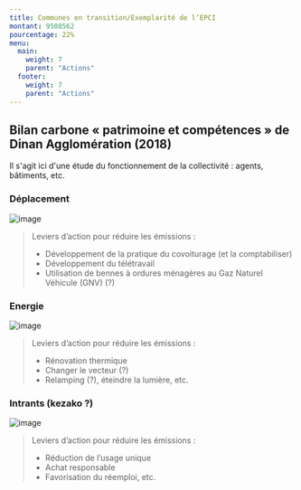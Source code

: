 ```yaml
---
title: Communes en transition/Exemplarité de l’EPCI
montant: 9508562
pourcentage: 22%
menu:
  main:
    weight: 7
    parent: "Actions"
  footer:
    weight: 7
    parent: "Actions"
---
```


<!-- 13 actions pour cette seule partie, et peu d'impact prévu -->

## Bilan carbone « patrimoine et compétences » de Dinan Agglomération (2018)

Il s'agit ici d'une étude du fonctionnement de la collectivité : agents, bâtiments, etc.

### Déplacement

![image](https://user-images.githubusercontent.com/27999224/188286291-ad95ca72-03ed-44bb-8526-e483ac3c7710.png)

> Leviers d’action pour réduire les émissions :
> - Développement de la pratique du covoiturage (et la comptabiliser)
> - Développement du télétravail
> - Utilisation de bennes à ordures ménagères au Gaz Naturel Véhicule (GNV) (?)

### Energie

![image](https://user-images.githubusercontent.com/27999224/188286451-e977e011-5132-4ce2-b0ee-2732ab1347b1.png)

> Leviers d’action pour réduire les émissions :
> - Rénovation thermique
> - Changer le vecteur (?)
> - Relamping (?), éteindre la lumière, etc.

### Intrants (kezako ?)

![image](https://user-images.githubusercontent.com/27999224/188286481-319b5971-14db-4c88-8503-cc4e11d9a810.png)

> Leviers d’action pour réduire les émissions :
> - Réduction de l’usage unique
> - Achat responsable
> - Favorisation du réemploi, etc.